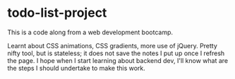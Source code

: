 # todo-list-project

This is a code along from a web development bootcamp.

Learnt about CSS animations, CSS gradients, more use of jQuery.
Pretty nifty tool, but is stateless; it does not save the notes I put up once I refresh the page. I hope when I start learning about backend dev, I'll know what are the steps I should undertake to make this work.
